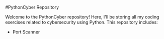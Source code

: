 #PythonCyber Repository

Welcome to the PythonCyber repository! Here, I'll be storing all my coding exercises related to cybersecurity using Python.
This repository includes:
- Port Scanner
